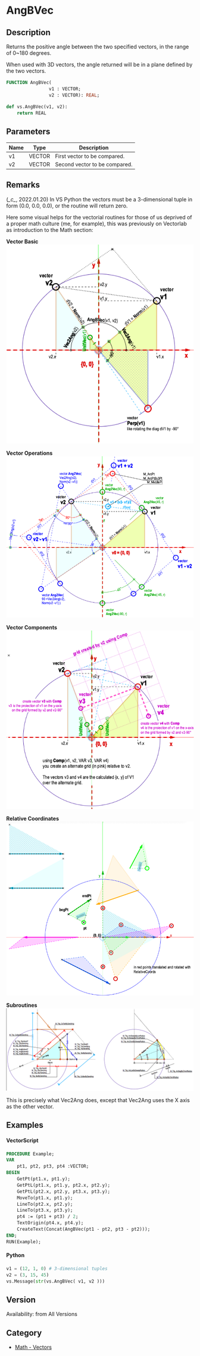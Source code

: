 # AngBVec

## Description
Returns the positive angle between the two specified vectors, in the range of 0~180 degrees.

When used with 3D vectors, the angle returned will be in a plane defined by the two vectors.

```pascal
FUNCTION AngBVec(
				v1 : VECTOR;
				v2 : VECTOR): REAL;
```

```python
def vs.AngBVec(v1, v2):
    return REAL
```

## Parameters
|Name|Type|Description|
|---|---|---|
|v1|VECTOR|First vector to be compared.|
|v2|VECTOR|Second vector to be compared.|

## Remarks
(*\_c\_*, 2022.01.20) In VS Python the vectors must be a 3-dimensional tuple in form (0.0, 0.0, 0.0), or the routine will return zero.

Here some visual helps for the vectorial routines for those of us deprived of a proper math culture (me, for example), this was previously on Vectorlab as introduction to the Math section:

**Vector Basic**  
![Vector Math](files/C_MathVectorStandard.png)

**Vector Operations**  
![Vector Operations](files/C_MathVectorOperations.png)

**Vector Components**  
![Vector Components](files/C_MathVectorComp.png)

**Relative Coordinates**  
![Relative Coordinates](files/C_MathRelativeCoords.png)

**Subroutines**  
![Vector Subroutines](files/C_MathSubroutines.png)


This is precisely what Vec2Ang does, except that Vec2Ang uses the X axis as the other vector.

## Examples
#### VectorScript ####
```pascal
PROCEDURE Example;
VAR
    pt1, pt2, pt3, pt4 :VECTOR;
BEGIN
    GetPt(pt1.x, pt1.y);
    GetPtL(pt1.x, pt1.y, pt2.x, pt2.y);
    GetPtL(pt2.x, pt2.y, pt3.x, pt3.y);
    MoveTo(pt1.x, pt1.y);
    LineTo(pt2.x, pt2.y);
    LineTo(pt3.x, pt3.y);
    pt4 := (pt1 + pt3) / 2;
    TextOrigin(pt4.x, pt4.y);
    CreateText(Concat(AngBVec(pt1 - pt2, pt3 - pt2)));
END;
RUN(Example);
```
#### Python ####
```python
v1 = (12, 1, 0) # 3-dimensional tuples
v2 = (3, 15, 45)
vs.Message(str(vs.AngBVec( v1, v2 )))
```

## Version
Availability: from All Versions

## Category
* [Math - Vectors](../Categories/Math%20-%20Vectors.md)

